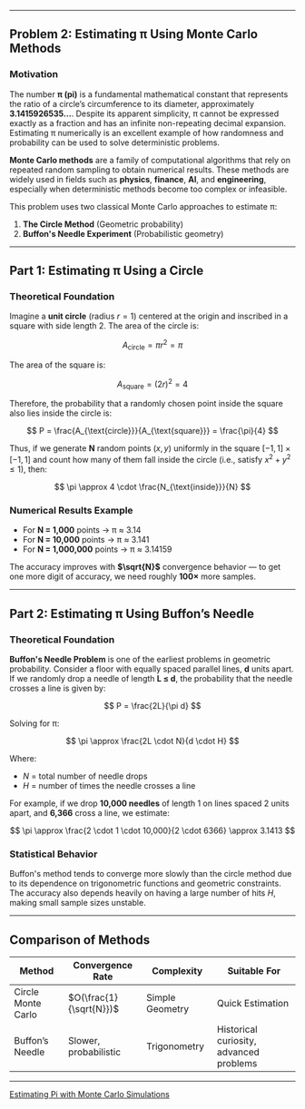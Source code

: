 
---

## **Problem 2: Estimating π Using Monte Carlo Methods**

### **Motivation**

The number **π (pi)** is a fundamental mathematical constant that represents the ratio of a circle’s circumference to its diameter, approximately **3.1415926535…**. Despite its apparent simplicity, π cannot be expressed exactly as a fraction and has an infinite non-repeating decimal expansion. Estimating π numerically is an excellent example of how randomness and probability can be used to solve deterministic problems.

**Monte Carlo methods** are a family of computational algorithms that rely on repeated random sampling to obtain numerical results. These methods are widely used in fields such as **physics**, **finance**, **AI**, and **engineering**, especially when deterministic methods become too complex or infeasible.

This problem uses two classical Monte Carlo approaches to estimate π:

1. **The Circle Method** (Geometric probability)
2. **Buffon's Needle Experiment** (Probabilistic geometry)

---

## **Part 1: Estimating π Using a Circle**

### **Theoretical Foundation**

Imagine a **unit circle** (radius $r = 1$) centered at the origin and inscribed in a square with side length 2. The area of the circle is:

$$
A_{\text{circle}} = \pi r^2 = \pi
$$

The area of the square is:

$$
A_{\text{square}} = (2r)^2 = 4
$$

Therefore, the probability that a randomly chosen point inside the square also lies inside the circle is:

$$
P = \frac{A_{\text{circle}}}{A_{\text{square}}} = \frac{\pi}{4}
$$

Thus, if we generate **N** random points $(x, y)$ uniformly in the square $[-1, 1] \times [-1, 1]$ and count how many of them fall inside the circle (i.e., satisfy $x^2 + y^2 \leq 1$), then:

$$
\pi \approx 4 \cdot \frac{N_{\text{inside}}}{N}
$$

### **Numerical Results Example**

* For **N = 1,000** points → π ≈ 3.14
* For **N = 10,000** points → π ≈ 3.141
* For **N = 1,000,000** points → π ≈ 3.14159

The accuracy improves with **$\sqrt{N}$** convergence behavior — to get one more digit of accuracy, we need roughly **100×** more samples.

---

## **Part 2: Estimating π Using Buffon’s Needle**

### **Theoretical Foundation**

**Buffon's Needle Problem** is one of the earliest problems in geometric probability. Consider a floor with equally spaced parallel lines, **d** units apart. If we randomly drop a needle of length **L ≤ d**, the probability that the needle crosses a line is given by:

$$
P = \frac{2L}{\pi d}
$$

Solving for π:

$$
\pi \approx \frac{2L \cdot N}{d \cdot H}
$$

Where:

* $N$ = total number of needle drops
* $H$ = number of times the needle crosses a line

For example, if we drop **10,000 needles** of length 1 on lines spaced 2 units apart, and **6,366** cross a line, we estimate:

$$
\pi \approx \frac{2 \cdot 1 \cdot 10,000}{2 \cdot 6366} \approx 3.1413
$$

### **Statistical Behavior**

Buffon's method tends to converge more slowly than the circle method due to its dependence on trigonometric functions and geometric constraints. The accuracy also depends heavily on having a large number of hits $H$, making small sample sizes unstable.

---

## **Comparison of Methods**

| Method             | Convergence Rate        | Complexity      | Suitable For                            |
| ------------------ | ----------------------- | --------------- | --------------------------------------- |
| Circle Monte Carlo | $O(\frac{1}{\sqrt{N}})$ | Simple Geometry | Quick Estimation                        |
| Buffon’s Needle    | Slower, probabilistic   | Trigonometry    | Historical curiosity, advanced problems |

---
[ Estimating Pi with Monte Carlo Simulations ](sim2.html)
